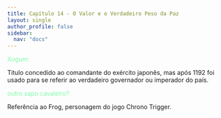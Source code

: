 ```yaml
---
title: Capítulo 14 - O Valor e o Verdadeiro Peso da Paz
layout: single
author_profile: false
sidebar:
  nav: "docs"
---
```


<p style="color:#82faaa">Xogum:</p> Titulo concedido ao comandante do exército japonês, mas após 1192 foi usado para se referir ao verdadeiro governador ou imperador do país. 

<p style="color:#82faaa">outro sapo cavaleiro?:</p> Referência ao Frog, personagem do jogo Chrono Trigger.